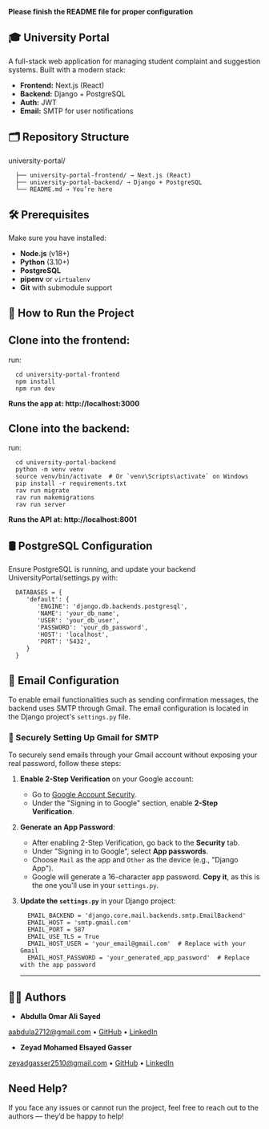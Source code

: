 **Please finish the README file for proper configuration**

## 🎓 University Portal
A full-stack web application for managing student complaint and suggestion systems. Built with a modern stack:

   - **Frontend:** Next.js (React)
   - **Backend:** Django + PostgreSQL
   - **Auth:** JWT
   - **Email:** SMTP for user notifications



## 🗂 Repository Structure
university-portal/

      ├── university-portal-frontend/ → Next.js (React)
      ├── university-portal-backend/ → Django + PostgreSQL
      └── README.md → You’re here




## 🛠 Prerequisites
Make sure you have installed:
- **Node.js** (v18+)
- **Python** (3.10+)
- **PostgreSQL**
- **pipenv** or `virtualenv`
- **Git** with submodule support




## 🚀 How to Run the Project
**Clone into the frontend:**
-
run:

      cd university-portal-frontend
      npm install
      npm run dev
   **Runs the app at: http://localhost:3000**

**Clone into the backend:**
-
run:

      cd university-portal-backend
      python -m venv venv
      source venv/bin/activate  # Or `venv\Scripts\activate` on Windows
      pip install -r requirements.txt
      rav run migrate
      rav run makemigrations
      rav run server

   **Runs the API at: http://localhost:8001**




## 🛢 PostgreSQL Configuration
Ensure PostgreSQL is running, and update your backend UniversityPortal/settings.py with:




      DATABASES = {
         'default': {
            'ENGINE': 'django.db.backends.postgresql',
            'NAME': 'your_db_name',
            'USER': 'your_db_user',
            'PASSWORD': 'your_db_password',
            'HOST': 'localhost',
            'PORT': '5432',
         }
      }





## 📧 Email Configuration
To enable email functionalities such as sending confirmation messages, the backend uses SMTP through Gmail. The email configuration is located in the Django project's `settings.py` file.

### 🔐 Securely Setting Up Gmail for SMTP
To securely send emails through your Gmail account without exposing your real password, follow these steps:

1. **Enable 2-Step Verification** on your Google account:
   - Go to [Google Account Security](https://myaccount.google.com/security).
   - Under the "Signing in to Google" section, enable **2-Step Verification**.

2. **Generate an App Password**:
   - After enabling 2-Step Verification, go back to the **Security** tab.
   - Under "Signing in to Google", select **App passwords**.
   - Choose `Mail` as the app and `Other` as the device (e.g., "Django App").
   - Google will generate a 16-character app password. **Copy it**, as this is the one you'll use in your `settings.py`.

3. **Update the `settings.py`** in your Django project:

         EMAIL_BACKEND = 'django.core.mail.backends.smtp.EmailBackend'
         EMAIL_HOST = 'smtp.gmail.com'
         EMAIL_PORT = 587
         EMAIL_USE_TLS = True
         EMAIL_HOST_USER = 'your_email@gmail.com'  # Replace with your Gmail
         EMAIL_HOST_PASSWORD = 'your_generated_app_password'  # Replace with the app password
      ---------------------------------------------------------------------------------------------------------------------------------------



## 👨‍💻 Authors
   - **Abdulla Omar Ali Sayed**

aabdula2712@gmail.com • [GitHub](https://github.com/Abdulla-2712) • [LinkedIn](httpsl://linkedin.com/in/abdulla-omar-ali/)

- **Zeyad Mohamed Elsayed Gasser**

zeyadgasser2510@gmail.com • [GitHub](https://github.com/ZEYAD-GASSER) • [LinkedIn](https://www.linkedin.com/in/zeyad-gasser-699852272/)
## Need Help?

If you face any issues or cannot run the project, feel free to reach out to the authors — they’d be happy to help!

